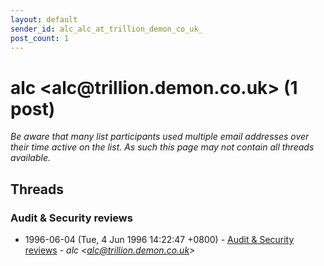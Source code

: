 ```yaml
---
layout: default
sender_id: alc_alc_at_trillion_demon_co_uk_
post_count: 1
---
```


# alc <alc<span>@</span>trillion.demon.co.uk> (1 post)

_Be aware that many list participants used multiple email addresses over their time active on the list. As such this page may not contain all threads available._

## Threads

### Audit & Security reviews
+ 1996-06-04 (Tue, 4 Jun 1996 14:22:47 +0800) - [Audit & Security reviews](/archive/1996/06/9367cf98d975d4b6bd9be17daba39bdaacb5f320c0323aa99994e18941d7afff) - _alc \<alc@trillion.demon.co.uk\>_

